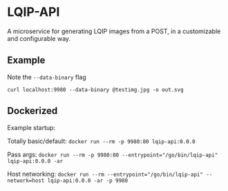 # LQIP-API

A microservice for generating LQIP images from a POST, in a customizable and configurable way.


## Example

Note the `--data-binary` flag

```curl localhost:9980 --data-binary @testimg.jpg -o out.svg```

## Dockerized

Example startup:

Totally basic/default:
```docker run --rm -p 9980:80 lqip-api:0.0.0```

Pass args:
```docker run --rm -p 9980:80 --entrypoint="/go/bin/lqip-api" lqip-api:0.0.0 -ar```

Host networking:
```docker run --rm --entrypoint="/go/bin/lqip-api" --network=host lqip-api:0.0.0 -ar -p 9980```